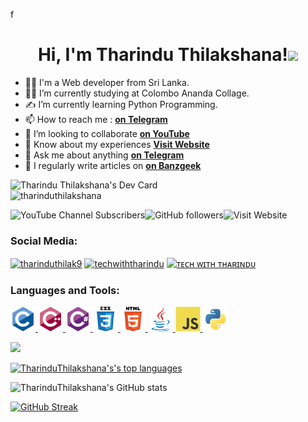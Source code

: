 f<h1 align="center">Hi, I'm Tharindu Thilakshana!<img src="https://raw.githubusercontent.com/MartinHeinz/MartinHeinz/master/wave.gif" width="30px"></h1>


- 👨‍💻 I'm a Web developer from Sri Lanka.
- 👩‍🎓 I’m currently studying at Colombo Ananda Collage.
- ✍ I’m currently learning Python Programming. 
- 📫 How to reach me : **[on Telegram](@tharinduthilakshana)**
- 👯 I’m looking to collaborate **[on YouTube](https://www.youtube.com/channel/UC_wNwisVb5i33fW6rNkrIlA)**
- 📄 Know about my experiences **[Visit Website](http://techwiththarindu.cf/?i=1)**
- 💬 Ask me about anything **[on Telegram](https://t.me/joinchat/52H00g1YfSMxOWZl)**
- 📝 I regularly write articles on **[on Banzgeek](https://www.banzgeek.com/)**

<a href="https://app.daily.dev/Tharindu2009"><img src="https://api.daily.dev/devcards/88d7be9c56e244799303276884dbc2c8.png?r=on9" width="400" align="left" alt="Tharindu Thilakshana's Dev Card"/></a>
<p align="left"> <img src="https://komarev.com/ghpvc/?username=tharinduthilakshana&label=Profile%20views&color=0e75b6&style=flat" alt="tharinduthilakshana" /> </p><img alt="YouTube Channel Subscribers" src="https://img.shields.io/youtube/channel/subscribers/UC_wNwisVb5i33fW6rNkrIlA?label=%E1%B4%9B%E1%B4%87%E1%B4%84%CA%9C%20%E1%B4%A1%C9%AA%E1%B4%9B%CA%9C%20%E1%B4%9B%CA%9C%E1%B4%80%CA%80%C9%AA%C9%B4%E1%B4%85%E1%B4%9C&style=social"><img alt="GitHub followers" src="https://img.shields.io/github/followers/tharinduthilakshana?style=social"><img alt="Visit Website" src="https://img.shields.io/badge/Visit%20Web-www.techwiththarindu.cf-green">

<h3 align="left">Social Media:</h3>
<p align="left">
<a href="https://twitter.com/tharinduthilak9" target="blank"><img align="center" src="https://raw.githubusercontent.com/rahuldkjain/github-profile-readme-generator/master/src/images/icons/Social/twitter.svg" alt="tharinduthilak9" height="30" width="40" /></a>
<a href="https://instagram.com/techwiththarindu" target="blank"><img align="center" src="https://raw.githubusercontent.com/rahuldkjain/github-profile-readme-generator/master/src/images/icons/Social/instagram.svg" alt="techwiththarindu" height="30" width="40" /></a>
<a href="https://www.youtube.com/channel/UC_wNwisVb5i33fW6rNkrIlA" target="blank"><img align="center" src="https://raw.githubusercontent.com/rahuldkjain/github-profile-readme-generator/master/src/images/icons/Social/youtube.svg" alt="ᴛᴇᴄʜ ᴡɪᴛʜ ᴛʜᴀʀɪɴᴅᴜ" height="30" width="40" /></a>
</p>

<h3 align="left">Languages and Tools:</h3>
<p align="left"> <a href="https://www.cprogramming.com/" target="_blank" rel="noreferrer"> <img src="https://raw.githubusercontent.com/devicons/devicon/master/icons/c/c-original.svg" alt="c" width="40" height="40"/> </a> <a href="https://www.w3schools.com/cpp/" target="_blank" rel="noreferrer"> <img src="https://raw.githubusercontent.com/devicons/devicon/master/icons/cplusplus/cplusplus-original.svg" alt="cplusplus" width="40" height="40"/> </a> <a href="https://www.w3schools.com/cs/" target="_blank" rel="noreferrer"> <img src="https://raw.githubusercontent.com/devicons/devicon/master/icons/csharp/csharp-original.svg" alt="csharp" width="40" height="40"/> </a> <a href="https://www.w3schools.com/css/" target="_blank" rel="noreferrer"> <img src="https://raw.githubusercontent.com/devicons/devicon/master/icons/css3/css3-original-wordmark.svg" alt="css3" width="40" height="40"/> </a> <a href="https://www.w3.org/html/" target="_blank" rel="noreferrer"> <img src="https://raw.githubusercontent.com/devicons/devicon/master/icons/html5/html5-original-wordmark.svg" alt="html5" width="40" height="40"/> </a> <a href="https://www.java.com" target="_blank" rel="noreferrer"> <img src="https://raw.githubusercontent.com/devicons/devicon/master/icons/java/java-original.svg" alt="java" width="40" height="40"/> </a> <a href="https://developer.mozilla.org/en-US/docs/Web/JavaScript" target="_blank" rel="noreferrer"> <img src="https://raw.githubusercontent.com/devicons/devicon/master/icons/javascript/javascript-original.svg" alt="javascript" width="40" height="40"/> </a> <a href="https://www.python.org" target="_blank" rel="noreferrer"> <img src="https://raw.githubusercontent.com/devicons/devicon/master/icons/python/python-original.svg" alt="python" width="40" height="40"/> </a> </p>

<p><img src="https://github-profile-trophy.vercel.app/?username=TharinduThilakshana&no-bg=true"></p>

[![TharinduThilakshana's's top languages](https://github-readme-stats.vercel.app/api/top-langs/?username=TharinduThilakshana&theme=blue-green)](https://github.com/TharinduThilakshana/github-readme-stats)

![TharinduThilakshana's GitHub stats](https://github-readme-stats.vercel.app/api?username=TharinduThilakshana&show_icons=true&theme=blue-green)

[![GitHub Streak](https://github-readme-streak-stats.herokuapp.com/?user=TharinduThilakshana&theme=highcontrast)](https://git.io/streak-stats)
